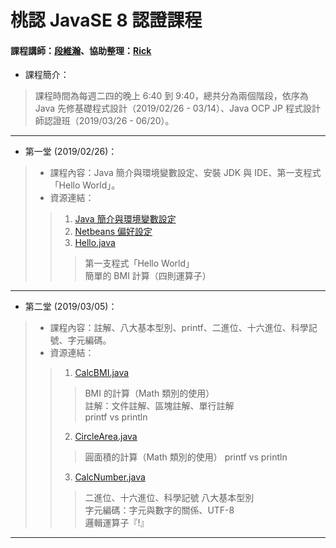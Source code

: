 # 桃認 JavaSE 8 認證課程
#### 課程講師：[段維瀚](https://github.com/vincenttuan)、協助整理：[Rick](https://github.com/rickbsr)

* 課程簡介：
> 課程時間為每週二四的晚上 6:40 到 9:40，總共分為兩個階段，依序為 Java 先修基礎程式設計（2019/02/26 - 03/14）、Java OCP JP 程式設計師認證班（2019/03/26 - 06/20）。
---
* 第一堂 (2019/02/26)：
> * 課程內容：Java 簡介與環境變數設定、安裝 JDK 與 IDE、第一支程式「Hello World」。
> * 資源連結：
>> 1. [Java 簡介與環境變數設定](https://codingbydumbbell.blogspot.com/2018/05/java-basic-aboutjava.html)
>> 2. [Netbeans 偏好設定](https://codingbydumbbell.blogspot.com/2019/02/tools-netbeans.html)
>> 3. [Hello.java](https://github.com/vincenttuan/JavaCourse0226/blob/master/src/lab/Hello.java)
>>> 第一支程式「Hello World」 <br />
>>> 簡單的 BMI 計算（四則運算子） <br />
---
* 第二堂 (2019/03/05)：
> * 課程內容：註解、八大基本型別、printf、二進位、十六進位、科學記號、字元編碼。
> * 資源連結：
>> 1. [CalcBMI.java](https://github.com/vincenttuan/JavaCourse0226/blob/master/src/lab/CalcBMI.java)
>>> BMI 的計算（Math 類別的使用）<br />
>>> 註解：文件註解、區塊註解、單行註解 <br />
>>> printf vs println <br />
>> 2. [CircleArea.java](https://github.com/vincenttuan/JavaCourse0226/blob/master/src/lab/CircleArea.java)
>>> 圓面積的計算（Math 類別的使用）
>>> printf vs println <br />
>> 3. [CalcNumber.java](https://github.com/vincenttuan/JavaCourse0226/blob/master/src/lab/CalcNumber.java)
>>> 二進位、十六進位、科學記號
>>> 八大基本型別 <br />
>>> 字元編碼：字元與數字的關係、UTF-8 <br />
>>> 邏輯運算子『!』 <br />
---
